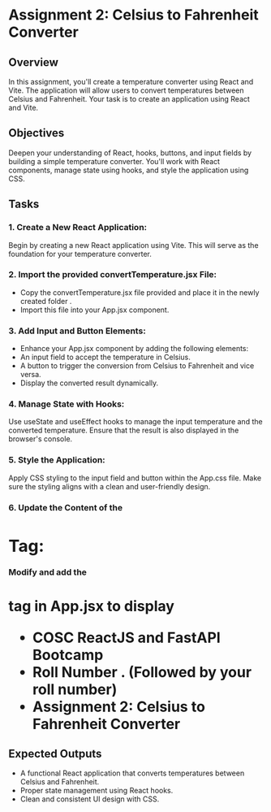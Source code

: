 # **Assignment 2: Celsius to Fahrenheit Converter**
## **Overview**  
In this assignment, you'll create a temperature converter using React and Vite. The application will allow users to convert temperatures between Celsius and Fahrenheit. Your task is to create an application using React and Vite.  
## **Objectives**
Deepen your understanding of React, hooks, buttons, and input fields by building a simple temperature converter. You'll work with React components, manage state using hooks, and style the application using CSS.
## **Tasks**
### **1. Create a New React Application:**
Begin by creating a new React application using Vite. This will serve as the foundation for your temperature converter.
### **2. Import the provided convertTemperature.jsx File:**
- Copy the convertTemperature.jsx file provided and place it in the newly created folder .
- Import this file into your App.jsx component.
### **3. Add Input and Button Elements:**
- Enhance your App.jsx component by adding the following elements:
- An input field to accept the temperature in Celsius.
- A button to trigger the conversion from Celsius to Fahrenheit and vice versa.
- Display the converted result dynamically.
### **4. Manage State with Hooks:**
Use useState and useEffect hooks to manage the input temperature and the converted temperature. Ensure that the result is also displayed in the browser's console.
### **5. Style the Application:**
Apply CSS styling to the input field and button within the App.css file. Make sure the styling aligns with a clean and user-friendly design.
### **6. Update the Content of the <h1> Tag:**
Modify and add the <h1> tag in App.jsx to display 
- COSC ReactJS and FastAPI Bootcamp
- Roll Number . (Followed by your roll number)
- Assignment 2: Celsius to Fahrenheit Converter
## **Expected Outputs**
- A functional React application that converts temperatures between Celsius and Fahrenheit.
- Proper state management using React hooks.
- Clean and consistent UI design with CSS.

